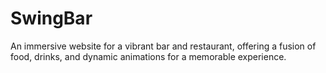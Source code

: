 # SwingBar
An immersive website for a vibrant bar and restaurant, offering a fusion of food, drinks, and dynamic animations for a memorable experience.

